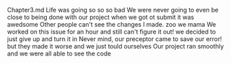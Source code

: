 Chapter3.md
Life was going so so so bad
We were never going to even be close to being done with our project
when we got ot submit it was awedsome
Other people can't see the changes I made. 
zoo we mama
We worked on this issue for an hour and still can't figure it out!
we decided to just give up and turn it in
Never mind, our preceptor came to save our error!
but they made it worse 
and we just tould ourselves
Our project ran smoothly and we were all able to see the code